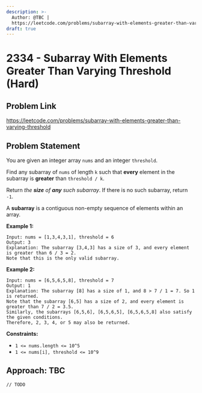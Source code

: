 ```yaml
---
description: >-
  Author: @TBC |
  https://leetcode.com/problems/subarray-with-elements-greater-than-varying-threshold
draft: true
---
```


# 2334 - Subarray With Elements Greater Than Varying Threshold (Hard)

## Problem Link

https://leetcode.com/problems/subarray-with-elements-greater-than-varying-threshold

## Problem Statement

You are given an integer array `nums` and an integer `threshold`.

Find any subarray of `nums` of length `k` such that **every** element in the subarray is **greater** than `threshold / k`.

Return _the **size** of **any** such subarray_. If there is no such subarray, return `-1`.

A **subarray** is a contiguous non-empty sequence of elements within an array.

**Example 1:**

```
Input: nums = [1,3,4,3,1], threshold = 6
Output: 3
Explanation: The subarray [3,4,3] has a size of 3, and every element is greater than 6 / 3 = 2.
Note that this is the only valid subarray.
```

**Example 2:**

```
Input: nums = [6,5,6,5,8], threshold = 7
Output: 1
Explanation: The subarray [8] has a size of 1, and 8 > 7 / 1 = 7. So 1 is returned.
Note that the subarray [6,5] has a size of 2, and every element is greater than 7 / 2 = 3.5. 
Similarly, the subarrays [6,5,6], [6,5,6,5], [6,5,6,5,8] also satisfy the given conditions.
Therefore, 2, 3, 4, or 5 may also be returned.
```

**Constraints:**

* `1 <= nums.length <= 10^5`
* `1 <= nums[i], threshold <= 10^9`

## Approach: TBC

<SolutionAuthor name="@TBC"/>

```
// TODO
```